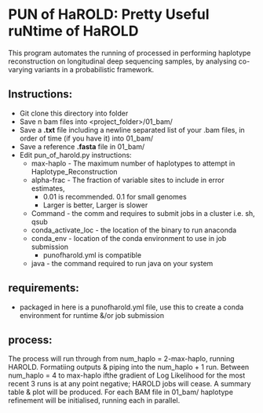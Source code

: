 
# PUN of HaROLD: Pretty Useful ruNtime of HaROLD

  

This program automates the running of processed in performing haplotype reconstruction on longitudinal deep sequencing samples, by analysing co-varying variants in a probabilistic framework.

  

## Instructions:

 - Git clone this directory into folder
 - Save n bam files into <project_folder>/01_bam/
 - Save a **.txt** file including a newline separated list of your .bam files, in order of time (if you have it) into 01_bam/
 - Save a reference **.fasta**  file in 01_bam/
 - Edit pun_of_harold.py instructions:
	 - max-haplo - The maximum number of haplotypes to attempt in Haplotype_Reconstruction
	 - alpha-frac - The fraction of variable sites to include in error estimates,
		 -  0.01 is recommended. 0.1 for small genomes
		 - Larger is better, Larger is slower
	 - Command - the comm and requires to submit jobs in a cluster i.e. sh, qsub
	 - conda_activate_loc - the location of the binary to run anaconda
	 - conda_env - location of the conda environment to use in job submission
		 - punofharold.yml is compatible
	 - java - the command required to run java on your system


  
  
## requirements:

- packaged in here is a punofharold.yml file, use this to create a conda environment for runtime &/or job submission

## process:

 The process will run through from num_haplo =  2-max-haplo, running HAROLD.
 Formatiing outputs &  piping into the num_haplo + 1 run.
 Between num_haplo = 4 to max-haplo ifthe gradient of Log Likelihood for the most recent 3 runs is at any point negative; 
 HAROLD jobs will cease.
 A summary table & plot will be produced.
 For each BAM file in 01_bam/ haplotype refinement will be initialised, running each in parallel.